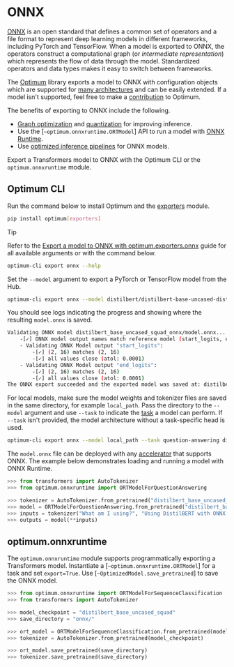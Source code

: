 <!--Copyright 2020 The HuggingFace Team. All rights reserved.

Licensed under the Apache License, Version 2.0 (the "License"); you may not use this file except in compliance with
the License. You may obtain a copy of the License at

http://www.apache.org/licenses/LICENSE-2.0

Unless required by applicable law or agreed to in writing, software distributed under the License is distributed on
an "AS IS" BASIS, WITHOUT WARRANTIES OR CONDITIONS OF ANY KIND, either express or implied. See the License for the
specific language governing permissions and limitations under the License.

⚠️ Note that this file is in Markdown but contain specific syntax for our doc-builder (similar to MDX) that may not be
rendered properly in your Markdown viewer.

-->

# ONNX

[ONNX](http://onnx.ai) is an open standard that defines a common set of operators and a file format to represent deep learning models in different frameworks, including PyTorch and TensorFlow. When a model is exported to ONNX, the operators construct a computational graph (or *intermediate representation*) which represents the flow of data through the model. Standardized operators and data types makes it easy to switch between frameworks.

The [Optimum](https://huggingface.co/docs/optimum/index) library exports a model to ONNX with configuration objects which are supported for [many architectures]((https://huggingface.co/docs/optimum/exporters/onnx/overview)) and can be easily extended. If a model isn't supported, feel free to make a [contribution](https://huggingface.co/docs/optimum/exporters/onnx/usage_guides/contribute) to Optimum.

The benefits of exporting to ONNX include the following.

- [Graph optimization](https://huggingface.co/docs/optimum/onnxruntime/usage_guides/optimization) and [quantization](https://huggingface.co/docs/optimum/onnxruntime/usage_guides/quantization) for improving inference.
- Use the [`~optimum.onnxruntime.ORTModel`] API to run a model with [ONNX Runtime](https://onnxruntime.ai/).
- Use [optimized inference pipelines](https://huggingface.co/docs/optimum/main/en/onnxruntime/usage_guides/pipelines) for ONNX models.

Export a Transformers model to ONNX with the Optimum CLI or the `optimum.onnxruntime` module.

## Optimum CLI

Run the command below to install Optimum and the [exporters](https://huggingface.co/docs/optimum/exporters/overview) module.

```bash
pip install optimum[exporters]
```

> [!TIP]
> Refer to the [Export a model to ONNX with optimum.exporters.onnx](https://huggingface.co/docs/optimum/exporters/onnx/usage_guides/export_a_model#exporting-a-model-to-onnx-using-the-cli) guide for all available arguments or with the command below.
> ```bash
> optimum-cli export onnx --help
> ```

Set the `--model` argument to export a PyTorch or TensorFlow model from the Hub.

```bash
optimum-cli export onnx --model distilbert/distilbert-base-uncased-distilled-squad distilbert_base_uncased_squad_onnx/
```

You should see logs indicating the progress and showing where the resulting `model.onnx` is saved.

```bash
Validating ONNX model distilbert_base_uncased_squad_onnx/model.onnx...
	-[✓] ONNX model output names match reference model (start_logits, end_logits)
	- Validating ONNX Model output "start_logits":
		-[✓] (2, 16) matches (2, 16)
		-[✓] all values close (atol: 0.0001)
	- Validating ONNX Model output "end_logits":
		-[✓] (2, 16) matches (2, 16)
		-[✓] all values close (atol: 0.0001)
The ONNX export succeeded and the exported model was saved at: distilbert_base_uncased_squad_onnx
```

For local models, make sure the model weights and tokenizer files are saved in the same directory, for example `local_path`. Pass the directory to the `--model` argument and use `--task` to indicate the [task](https://huggingface.co/docs/optimum/exporters/task_manager) a model can perform. If `--task` isn't provided, the model architecture without a task-specific head is used.

```bash
optimum-cli export onnx --model local_path --task question-answering distilbert_base_uncased_squad_onnx/
```

The `model.onnx` file can be deployed with any [accelerator](https://onnx.ai/supported-tools.html#deployModel) that supports ONNX. The example below demonstrates loading and running a model with ONNX Runtime.

```python
>>> from transformers import AutoTokenizer
>>> from optimum.onnxruntime import ORTModelForQuestionAnswering

>>> tokenizer = AutoTokenizer.from_pretrained("distilbert_base_uncased_squad_onnx")
>>> model = ORTModelForQuestionAnswering.from_pretrained("distilbert_base_uncased_squad_onnx")
>>> inputs = tokenizer("What am I using?", "Using DistilBERT with ONNX Runtime!", return_tensors="pt")
>>> outputs = model(**inputs)
```

## optimum.onnxruntime

The `optimum.onnxruntime` module supports programmatically exporting a Transformers model. Instantiate a [`~optimum.onnxruntime.ORTModel`] for a task and set `export=True`. Use [`~OptimizedModel.save_pretrained`] to save the ONNX model.

```python
>>> from optimum.onnxruntime import ORTModelForSequenceClassification
>>> from transformers import AutoTokenizer

>>> model_checkpoint = "distilbert_base_uncased_squad"
>>> save_directory = "onnx/"

>>> ort_model = ORTModelForSequenceClassification.from_pretrained(model_checkpoint, export=True)
>>> tokenizer = AutoTokenizer.from_pretrained(model_checkpoint)

>>> ort_model.save_pretrained(save_directory)
>>> tokenizer.save_pretrained(save_directory)
```
